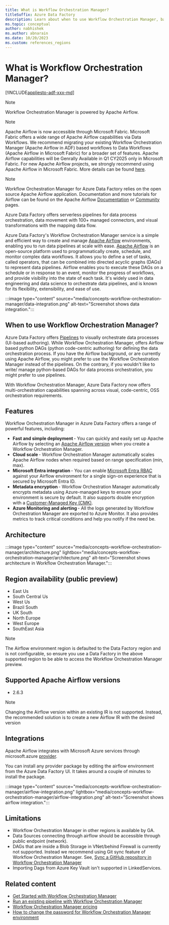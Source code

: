 ```yaml
---
title: What is Workflow Orchestration Manager?
titleSuffix: Azure Data Factory
description: Learn about when to use Workflow Orchestration Manager, basic concepts and supported regions.
ms.topic: conceptual
author: nabhishek
ms.author: abnarain
ms.date: 10/20/2023
ms.custom: references_regions
---
```


# What is Workflow Orchestration Manager?

[!INCLUDE[appliesto-adf-xxx-md](includes/appliesto-adf-xxx-md.md)]

> [!NOTE]
> Workflow Orchestration Manager is powered by Apache Airflow.

> [!NOTE]
> Apache Airflow is now accessible through Microsoft Fabric. Microsoft Fabric offers a wide range of Apache Airflow capabilities via Data Workflows. 
> We recommend migrating your existing Workflow Orchestration Manager (Apache Airflow in ADF) based workflows to Data Workflows (Apache Airflow in Microsoft Fabric) for a broader set of features. Apache Airflow capabilities will be Genrally Available in Q1 CY2025 only in Microsoft Fabric. 
> For new Apache Airflow projects, we strongly recommend using Apache Airflow in Microsoft Fabric. More details can be found [here](https://blog.fabric.microsoft.com/blog/introducing-data-workflows-in-microsoft-fabric?ft=All).

> [!NOTE]
> Workflow Orchestration Manager for Azure Data Factory relies on the open source Apache Airflow application. Documentation and more tutorials for Airflow can be found on the Apache Airflow [Documentation](https://airflow.apache.org/docs/) or [Community](https://airflow.apache.org/community/) pages.

Azure Data Factory offers serverless pipelines for data process orchestration, data movement with 100+ managed connectors, and visual transformations with the mapping data flow.

Azure Data Factory's Workflow Orchestration Manager service is a simple and efficient way to create and manage [Apache Airflow](https://airflow.apache.org) environments, enabling you to run data pipelines at scale with ease.
[Apache Airflow](https://airflow.apache.org) is an open-source platform used to programmatically create, schedule, and monitor complex data workflows. It allows you to define a set of tasks, called operators, that can be combined into directed acyclic graphs (DAGs) to represent data pipelines. Airflow enables you to execute these DAGs on a schedule or in response to an event, monitor the progress of workflows, and provide visibility into the state of each task. It's widely used in data engineering and data science to orchestrate data pipelines, and is known for its flexibility, extensibility, and ease of use.

:::image type="content" source="media/concepts-workflow-orchestration-manager/data-integration.png" alt-text="Screenshot shows data integration.":::

## When to use Workflow Orchestration Manager?

Azure Data Factory offers [Pipelines](concepts-pipelines-activities.md) to visually orchestrate data processes (UI-based authoring). While Workflow Orchestration Manager, offers Airflow based python DAGs (python code-centric authoring) for defining the data orchestration process. If you have the Airflow background, or are currently using Apache Airflow, you might prefer to use the Workflow Orchestration Manager instead of the pipelines. On the contrary, if you wouldn't like to write/ manage python-based DAGs for data process orchestration, you might prefer to use pipelines.

With Workflow Orchestration Manager, Azure Data Factory now offers multi-orchestration capabilities spanning across visual, code-centric, OSS orchestration requirements.

## Features

Workflow Orchestration Manager in Azure Data Factory offers a range of powerful features, including:

- **Fast and simple deployment** - You can quickly and easily set up Apache Airflow by selecting an [Apache Airflow version](concepts-workflow-orchestration-manager.md#supported-apache-airflow-versions) when you create a Workflow Orchestration Manager.
- **Cloud scale** - Workflow Orchestration Manager automatically scales Apache Airflow nodes when required based on range specification (min, max).
- **Microsoft Entra integration** - You can enable [Microsoft Entra RBAC](concepts-roles-permissions.md) against your Airflow environment for a single sign-on experience that is secured by Microsoft Entra ID.
- **Metadata encryption** - Workflow Orchestration Manager automatically encrypts metadata using Azure-managed keys to ensure your environment is secure by default. It also supports double encryption with a [Customer-Managed Key (CMK)](enable-customer-managed-key.md).
- **Azure Monitoring and alerting** - All the logs generated by Workflow Orchestration Manager are exported to Azure Monitor. It also provides metrics to track critical conditions and help you notify if the need be.

## Architecture
   :::image type="content" source="media/concepts-workflow-orchestration-manager/architecture.png" lightbox="media/concepts-workflow-orchestration-manager/architecture.png" alt-text="Screenshot shows architecture in Workflow Orchestration Manager.":::

## Region availability (public preview)

* East Us
* South Central Us
* West Us
* Brazil South
* UK South
* North Europe
* West Europe
* SouthEast Asia

> [!NOTE]
> The Airflow environment region is defaulted to the Data Factory region and is not configurable, so ensure you use a Data Factory in the above supported region to be able to access the Workflow Orchestration Manager preview.

## Supported Apache Airflow versions

* 2.6.3

> [!NOTE]
> Changing the Airflow version within an existing IR is not supported. Instead, the recommended solution is to create a new Airflow IR with the desired version

## Integrations

Apache Airflow integrates with Microsoft Azure services through microsoft.azure [provider](https://airflow.apache.org/docs/apache-airflow-providers-microsoft-azure/stable/index.html).

You can install any provider package by editing the airflow environment from the Azure Data Factory UI. It takes around a couple of minutes to install the package.

   :::image type="content" source="media/concepts-workflow-orchestration-manager/airflow-integration.png" lightbox="media/concepts-workflow-orchestration-manager/airflow-integration.png" alt-text="Screenshot shows airflow integration.":::

## Limitations

* Workflow Orchestration Manager in other regions is available by GA.
* Data Sources connecting through airflow should be accessible through public endpoint (network).
* DAGs that are inside a Blob Storage in VNet/behind Firewall is currently not supported. Instead we recommend using Git sync feature of Workflow Orchestration Manager. See, [Sync a GitHub repository in Workflow Orchestration Manager](airflow-sync-github-repository.md)
* Importing Dags from Azure Key Vault isn't supported in LinkedServices.

## Related content

- [Get Started with Workflow Orchestration Manager](get-started-with-workflow-orchestration-manager.md)
- [Run an existing pipeline with Workflow Orchestration Manager](tutorial-run-existing-pipeline-with-airflow.md)
- [Workflow Orchestration Manager pricing](airflow-pricing.md)
- [How to change the password for Workflow Orchestration Manager environment](password-change-airflow.md)
